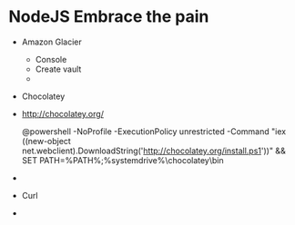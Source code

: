 NodeJS Embrace the pain
=======================


* Amazon Glacier
	* Console
	* Create vault
	* 
* Chocolatey
* 	http://chocolatey.org/

	@powershell -NoProfile -ExecutionPolicy unrestricted -Command "iex ((new-object net.webclient).DownloadString('http://chocolatey.org/install.ps1'))" && SET PATH=%PATH%;%systemdrive%\chocolatey\bin

* 	
* Curl
* 